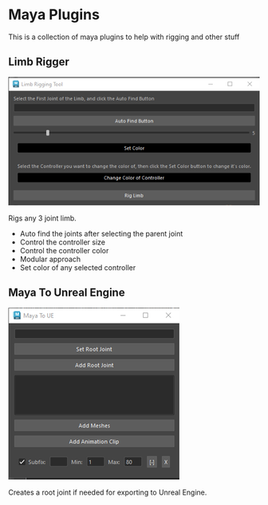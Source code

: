 # Maya Plugins

This is a collection of maya plugins to help with rigging and other stuff

## Limb Rigger

<img src = "assets/NewLimbRiggingToolCapture.PNG">

Rigs any 3 joint limb.
* Auto find the joints after selecting the parent joint
* Control the controller size
* Control the controller color
* Modular approach
* Set color of any selected controller

## Maya To Unreal Engine

<img src = "assets/MayaToUECapture.PNG">

Creates a root joint if needed for exporting to Unreal Engine.